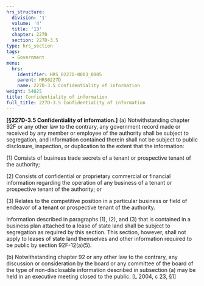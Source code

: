```yaml
---
hrs_structure:
  division: '1'
  volume: '4'
  title: '13'
  chapter: 227D
  section: 227D-3.5
type: hrs_section
tags:
  - Government
menu:
  hrs:
    identifier: HRS_0227D-0003_0005
    parent: HRS0227D
    name: 227D-3.5 Confidentiality of information
weight: 54025
title: Confidentiality of information
full_title: 227D-3.5 Confidentiality of information
---
```

**[§227D-3.5 Confidentiality of information.]** (a) Notwithstanding chapter 92F or any other law to the contrary, any government record made or received by any member or employee of the authority shall be subject to segregation, and information contained therein shall not be subject to public disclosure, inspection, or duplication to the extent that the information:

(1) Consists of business trade secrets of a tenant or prospective tenant of the authority;

(2) Consists of confidential or proprietary commercial or financial information regarding the operation of any business of a tenant or prospective tenant of the authority; or

(3) Relates to the competitive position in a particular business or field of endeavor of a tenant or prospective tenant of the authority.

Information described in paragraphs (1), (2), and (3) that is contained in a business plan attached to a lease of state land shall be subject to segregation as required by this section. This section, however, shall not apply to leases of state land themselves and other information required to be public by section 92F-12(a)(5).

(b) Notwithstanding chapter 92 or any other law to the contrary, any discussion or consideration by the board or any committee of the board of the type of non-disclosable information described in subsection (a) may be held in an executive meeting closed to the public. [L 2004, c 23, §1]